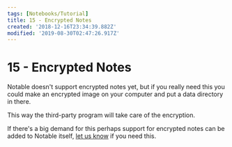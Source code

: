 ```yaml
---
tags: [Notebooks/Tutorial]
title: 15 - Encrypted Notes
created: '2018-12-16T23:34:39.882Z'
modified: '2019-08-30T02:47:26.917Z'
---
```


# 15 - Encrypted Notes

Notable doesn't support encrypted notes yet, but if you really need this you could make an encrypted image on your computer and put a data directory in there.

This way the third-party program will take care of the encryption.

If there's a big demand for this perhaps support for encrypted notes can be added to Notable itself, [let us know](https://github.com/notable/notable/issues) if you need this.
